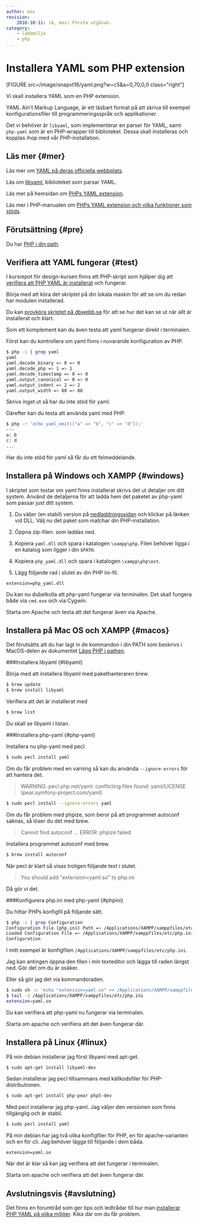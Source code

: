 ```yaml
---
author: mos
revision:
    2016-10-11: (A, mos) Första utgåvan.
category:
    - labbmiljo
    - php
...
```

Installera YAML som PHP extension
===================================

[FIGURE src=/image/snapvt16/yaml.png?w=c5&a=0,70,0,0 class="right"]

Vi skall installera YAML som en PHP extension.

YAML Ain't Markup Language, är ett läsbart format på att skriva till exempel konfigurationsfiler till programmeringsspråk och applikationer.



<!--more-->

Det vi behöver är `libyaml`, som implementerar en parser för YAML, samt `php-yaml` som är en PHP-wrapper till biblioteket. Dessa skall installeras och kopplas ihop med vår PHP-installation.



Läs mer {#mer}
-------------------------------

Läs mer om [YAML på deras officiella webbplats](http://yaml.org/).

Läs om [libyaml](http://pyyaml.org/wiki/LibYAML), biblioteket som parsar YAML.

Läs mer på hemsidan om [PHPs YAML extension](http://bd808.com/pecl-file_formats-yaml/).

Läs mer i PHP-manualen om [PHPs YAML extension och vilka funktioner som stöds](http://php.net/manual/en/book.yaml.php).



Förutsättning {#pre}
-------------------------------

Du har [PHP i din path](labbmiljo/php-i-pathen).



Verifiera att YAML fungerar {#test}
-------------------------------

I kursrepot för design-kursen finns ett PHP-skript som hjälper dig att [verifiera att PHP YAML är installerat](https://github.com/dbwebb-se/design/tree/master/example/php-yaml/) och fungerar.

Börja med att köra det skriptet på din lokala maskin för att se om du redan har modulen installerad.

Du kan [provköra skriptet på dbwebb.se](repo/design/example/php-yaml/check-if-php-yaml-is-installed.php) för att se hur det kan se ut när allt är installerat och klart.

Som ett komplement kan du även testa att yaml fungerar direkt i terminalen.

Först kan du kontrollera om yaml finns i nuvarande konfiguration av PHP.

```bash
$ php -i | grep yaml
yaml
yaml.decode_binary => 0 => 0
yaml.decode_php => 1 => 1
yaml.decode_timestamp => 0 => 0
yaml.output_canonical => 0 => 0
yaml.output_indent => 2 => 2
yaml.output_width => 80 => 80
```

Skrivs inget ut så har du inte stöd för yaml.

Därefter kan du testa att använda yaml med PHP.

```bash
$ php -r 'echo yaml_emit(["a" => "b", "c" => "d"]);' 
---
a: b
c: d
...
```

Har du inte stöd för yaml så får du ett felmeddelande.



Installera på Windows och XAMPP {#windows}
-------------------------------

I skriptet som testar om yaml finns installerat skrivs det ut detaljer om ditt system. Använd de detaljerna för att ladda hem det paketet av php-yaml som passar just ditt system.

1. Du väljer (en stabil) version på [nedladdningssidan](http://pecl.php.net/package/yaml) och klickar på länken vid DLL. Välj nu det paket som matchar din PHP-installation.

1. Öppna zip-filen. som laddas ned.

1. Kopiera `yaml.dll` och spara i katalogen `\xampp\php`. Filen behöver ligga i en katalog som ligger i din `$PATH`.

1. Kopiera `php_yaml.dll` och spara i katalogen `\xampp\php\ext`.

1. Lägg följande rad i slutet av din PHP ini-fil.

```
extension=php_yaml.dll
```

Du kan nu dubelkolla att php-yaml fungerar via terminalen. Det skall fungera både via `cmd.exe` och via Cygwin.

Starta om Apache och testa att det fungerar även via Apache.



Installera på Mac OS och XAMPP {#macos}
-------------------------------

Det förutsätts att du har lagt in de kommandon i din PATH som beskrivs i MacOS-delen av dokumentet [Lägg PHP i pathen](kunskap/lagg-php-i-pathen#macos).



###Installera libyaml {#libyaml}

Börja med att installera libyaml med pakethanteraren brew.

```bash
$ brew update
$ brew install libyaml
```

Verifiera att det är installerat med 

```bash
$ brew list
```

Du skall se libyaml i listan.



###Installera php-yaml {#php-yaml}

Installera nu php-yaml med pecl.

```bash
$ sudo pecl install yaml 
```

Om du får problem med en varning så kan du använda `--ignore-errors` för att hantera det.

> WARNING: pecl.php.net/yaml: conflicting files found:
> yaml/LICENSE (pear.symfony-project.com/yaml)

```bash
$ sudo pecl install --ignore-errors yaml 
```

Om du får problem med phpize, som beror på att programmet autoconf saknas, så löser du det med brew.

>Cannot find autoconf ... ERROR: phpize failed

Installera programmet autoconf med brew.

```bash
$ brew install autoconf
```

När pecl är klart så visas troligen följande text i slutet.

> You should add "extension=yaml.so" to php.ini

Då gör vi det.



###Konfigurera php.ini med php-yaml {#phpini}

Du hittar PHPs konfigfil på följande sätt.

```bash
$ php -i | grep Configuration
Configuration File (php.ini) Path => /Applications/XAMPP/xamppfiles/etc
Loaded Configuration File => /Applications/XAMPP/xamppfiles/etc/php.ini
Configuration
```

I mitt exempel är konfigfilen `/Applications/XAMPP/xamppfiles/etc/php.ini`.

Jag kan antingen öppna den filen i min texteditor och lägga till raden längst ned. Gör det om du är osäker.

Eller så gör jag det via kommandoraden.

```bash
$ sudo sh -c 'echo "extension=yaml.so" >> /Applications/XAMPP/xamppfiles/etc/php.ini'
$ tail -1 /Applications/XAMPP/xamppfiles/etc/php.ini
extension=yaml.so
```

Du kan verifiera att php-yaml nu fungerar via terminalen.

Starta om apache och verifiera att det även fungerar där.



Installera på Linux {#linux}
-------------------------------

På min debian installerar jag först libyaml med apt-get.

```bash
$ sudo apt-get install libyaml-dev
```

Sedan installerar jag pecl tillsammans med källkodsfiler för PHP-distributionen.

```bash
$ sudo apt-get install php-pear php5-dev
```

Med pecl installerar jag php-yaml. Jag väljer den versionen som finns tillgänglig och är stabil.

```bash
$ sudo pecl install yaml
```

På min debian har jag två olika konfigfiler för PHP, en för apache-varianten och en för cli. Jag behöver lägga till följande i dem båda.

```text
extension=yaml.so
```

När det är klar så kan jag verifiera att det fungerar i terminalen.

Starta om apache och verifiera att det även fungerar där.



Avslutningsvis {#avslutning}
------------------------------

Det finns en forumtråd som ger tips och ledtrådar till hur man [installerar PHP YAML på olika miljöer](t/5244). Kika där om du får problem.
